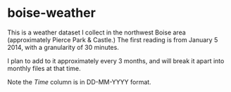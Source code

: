 boise-weather
=============

This is a weather dataset I collect in the northwest Boise area (approximately Pierce Park & Castle.) The first reading is from January 5 2014, with a granularity of 30 minutes.

I plan to add to it approximately every 3 months, and will break it apart into monthly files at that time.

Note the *Time* column is in DD-MM-YYYY format.

